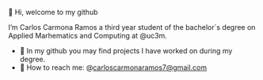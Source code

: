 👋 Hi, welcome to my github

I’m Carlos Carmona Ramos a third year student of the bachelor´s degree on Applied Marhematics and Computing at @uc3m. 

- 📝 In my github you may find projects I have worked on during my degree.
- 📧 How to reach me: @carloscarmonaramos7@gmail.com 


<!---
ccarmona02/ccarmona02 is a ✨ special ✨ repository because its `README.md` (this file) appears on your GitHub profile.
You can click the Preview link to take a look at your changes.
--->
